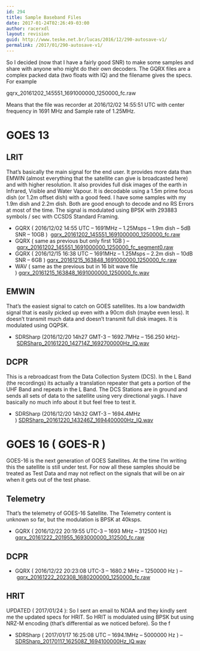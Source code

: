```yaml
---
id: 294
title: Sample Baseband Files
date: 2017-01-24T02:26:49-03:00
author: racerxdl
layout: revision
guid: http://www.teske.net.br/lucas/2016/12/290-autosave-v1/
permalink: /2017/01/290-autosave-v1/
---
```

So I decided (now that I have a fairly good SNR) to make some samples and share with anyone who might do their own decoders. The GQRX files are a complex packed data (two floats with IQ) and the filename gives the specs. For example

gqrx\_20161202\_145551\_1691000000\_1250000_fc.raw

Means that the file was recorder at 2016/12/02 14:55:51 UTC with center frequency in 1691 MHz and Sample rate of 1.25MHz.

# GOES 13

## LRIT

That&#8217;s basically the main signal for the end user. It provides more data than EMWIN (almost everything that the satellite can give is broadcasted here) and with higher resolution. It also provides full disk images of the earth in Infrared, Visible and Water Vapour. It is decodable using a 1.5m prime focus dish (or 1.2m offset dish) with a good feed. I have some samples with my 1.9m dish and 2.2m dish. Both are good enough to decode and no RS Errors at most of the time. The signal is modulated using BPSK with 293883 symbols / sec with CCSDS Standard Framing.

  * GQRX ( 2016/12/02 14:55 UTC &#8211; 1691MHz &#8211; 1.25Msps &#8211; 1.9m dish &#8211; 5dB SNR &#8211; 10GB )  [gqrx\_20161202\_145551\_1691000000\_1250000_fc.raw](https://www.teske.net.br/lucas/basebands/goes13/lrit/gqrx_20161202_145551_1691000000_1250000_fc.raw)
  * GQRX ( same as previous but only first 1GB ) &#8211; [gqrx\_20161202\_145551\_1691000000\_1250000\_fc\_segment0.raw](https://www.teske.net.br/lucas/basebands/goes13/lrit/gqrx_20161202_145551_1691000000_1250000_fc_segment0.raw)
  * GQRX ( 2016/12/15 16:38 UTC &#8211; 1691MHz &#8211; 1.25Msps &#8211; 2.2m dish &#8211; 10dB SNR &#8211; 6GB ) [gqrx\_20161215\_163848\_1691000000\_1250000_fc.raw](https://www.teske.net.br/lucas/basebands/goes13/lrit/gqrx_20161215_163848_1691000000_1250000_fc.raw)
  * WAV ( same as the previous but in 16 bit wave file ) [gqrx\_20161215\_163848\_1691000000\_1250000_fc.wav](https://www.teske.net.br/lucas/basebands/goes13/lrit/gqrx_20161215_163848_1691000000_1250000_fc.wav)

## EMWIN

That&#8217;s the easiest signal to catch on GOES satellites. Its a low bandwidth signal that is easily picked up even with a 90cm dish (maybe even less). It doesn&#8217;t transmit much data and doesn&#8217;t transmit full disk images. It is modulated using OQPSK.

  * SDRSharp (2016/12/20 14h27 GMT-3 &#8211; 1692.7MHz &#8211; 156.250 kHz)- [SDRSharp\_20161220\_142714Z\_1692700000Hz\_IQ.wav](https://www.teske.net.br/lucas/basebands/goes13/emwin/SDRSharp_20161220_142714Z_1692700000Hz_IQ.wav)

## DCPR

This is a rebroadcast from the Data Collection System (DCS). In the L Band (the recordings) its actually a translation repeater that gets a portion of the UHF Band and repeats in the L Band. The DCS Stations are in ground and sends all sets of data to the satellite using very directional yagis. I have basically no much info about it but feel free to test it.

  * SDRSharp (2016/12/20 14h32 GMT-3 &#8211; 1694.4MHz ) [SDRSharp\_20161220\_143246Z\_1694400000Hz\_IQ.wav](https://www.teske.net.br/lucas/basebands/goes13/dcpr/SDRSharp_20161220_143246Z_1694400000Hz_IQ.wav)

# GOES 16 ( GOES-R )

GOES-16 is the next generation of GOES Satellites. At the time I&#8217;m writing this the satellite is still under test. For now all these samples should be treated as Test Data and may not reflect on the signals that will be on air when it gets out of the test phase.

## Telemetry

That&#8217;s the telemetry of GOES-16 Satellite. The Telemetry content is unknown so far, but the modulation is BPSK at 40ksps.

  * GQRX ( 2016/12/22 20:19:55 UTC-3 &#8211; 1693 MHz &#8211; 312500 Hz) [gqrx\_20161222\_201955\_1693000000\_312500_fc.raw](https://www.teske.net.br/lucas/basebands/goes16/TLM/gqrx_20161222_201955_1693000000_312500_fc.raw)

## DCPR

  * GQRX ( 2016/12/22 20:23:08 UTC-3 &#8211; 1680.2 MHz &#8211; 1250000 Hz ) &#8211; [gqrx\_20161222\_202308\_1680200000\_1250000_fc.raw](https://www.teske.net.br/lucas/basebands/goes16/DCPR/gqrx_20161222_202308_1680200000_1250000_fc.raw)

## HRIT

UPDATED ( 2017/01/24 ): So I sent an email to NOAA and they kindly sent me the updated specs for HRIT. So HRIT is modulated using BPSK but using NRZ-M encoding (that&#8217;s differential as we noticed before). So the f

  * SDRSharp ( 2017/01/17 16:25:08 UTC &#8211; 1694.1MHz &#8211; 5000000 Hz ) &#8211; [SDRSharp\_20170117\_162508Z\_1694100000Hz\_IQ.wav](https://www.teske.net.br/lucas/basebands/goes16/HRIT/SDRSharp_20170117_162508Z_1694100000Hz_IQ.wav)